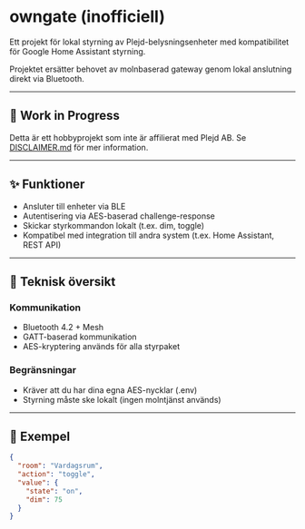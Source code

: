 # owngate (inofficiell)

Ett projekt för lokal styrning av Plejd-belysningsenheter med kompatibilitet för Google Home Assistant styrning. 

Projektet ersätter behovet av molnbaserad gateway genom lokal anslutning direkt via Bluetooth.

---

## 🚧 Work in Progress

Detta är ett hobbyprojekt som inte är affilierat med Plejd AB. Se [DISCLAIMER.md](./DISCLAIMER.md) för mer information.

---

## ✨ Funktioner

- Ansluter till enheter via BLE
- Autentisering via AES-baserad challenge-response
- Skickar styrkommandon lokalt (t.ex. dim, toggle)
- Kompatibel med integration till andra system (t.ex. Home Assistant, REST API)

---

## 🔧 Teknisk översikt

### Kommunikation

- Bluetooth 4.2 + Mesh
- GATT-baserad kommunikation
- AES-kryptering används för alla styrpaket

### Begränsningar

- Kräver att du har dina egna AES-nycklar (.env)
- Styrning måste ske lokalt (ingen molntjänst används)

---

## 🧪 Exempel

```json
{
  "room": "Vardagsrum",
  "action": "toggle",
  "value": {
    "state": "on",
    "dim": 75
  }
}
